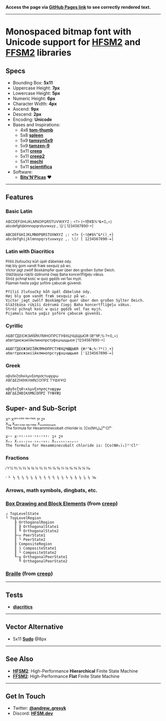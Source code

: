 **Access the page via [GitHub Pages link](https://font.hfsm.dev) to see correctly rendered text.**

---

# Monospaced bitmap font with Unicode support for **[HFSM2](https://hfsm.dev)** and **[FFSM2](https://flat.hfsm.dev)** libraries

## Specs

- Bounding Box: **5x11**
- Uppercase Height: **7px**
- Lowercase Height: **5px**
- Numeric Height: **6px**
- Character Width: **4px**
- Ascend: **9px**
- Descend: **2px**
- Encoding: **Unicode**
- Bases and Inspirations:
    - 4x6 **[tom-thumb](https://robey.lag.net/2010/01/23/tiny-monospace-font.html)**
    - 5x8 **[spleen](https://github.com/fcambus/spleen)**
    - 5x9 **[tamsyn5x9](http://www.fial.com/~scott/tamsyn-font/)**
    - 5x9 **[tamzen-9](https://github.com/sunaku/tamzen-font#tamzen-9)**
    - 5x11 **[creep](https://github.com/romeovs/creep)**
    - 5x11 **[creep2](https://github.com/raymond-w-ko/creep2)**
    - 5x11 **[mochi](https://addy-dclxvi.github.io/post/bitmap-fonts/#mochi)**
    - 5x11 **[scientifica](https://github.com/nerdypepper/scientifica)**
- Software:
    - **[Bits'N'Picas](https://github.com/kreativekorp/bitsnpicas)** ❤

---
## Features

### Basic Latin
<sub>ABCDEFGHIJKLMNOPQRSTUVWXYZ ;: <?> {~!@#$%^&*()_+}</sub><br>
<sub>abcdefghijklmnopqrstuvwxyz ,. \\|/ [ 1234567890-=]</sub>
```
ABCDEFGHIJKLMNOPQRSTUVWXYZ ;: <?> {~!@#$%^&*()_+}
abcdefghijklmnopqrstuvwxyz ,. \|/ [ 1234567890-=]
```

### Latin with Diacritics
<sub>Příliš žluťoučký kůň úpěl ďábelské ódy.</sub><br>
<sub>Høj bly gom vandt fræk sexquiz på wc.</sub><br>
<sub>Victor jagt zwölf Boxkämpfer quer über den großen Sylter Deich.</sub><br>
<sub>Glāžšķūņa rūķīši dzērumā čiepj Baha koncertflīģeļu vākus.</sub><br>
<sub>Stróż pchnął kość w quiz gędźb vel fax myjń.</sub><br>
<sub>Pijamalı hasta yağız şoföre çabucak güvendi.</sub>
```
Příliš žluťoučký kůň úpěl ďábelské ódy.
Høj bly gom vandt fræk sexquiz på wc.
Victor jagt zwölf Boxkämpfer quer über den großen Sylter Deich.
Glāžšķūņa rūķīši dzērumā čiepj Baha koncertflīģeļu vākus.
Stróż pchnął kość w quiz gędźb vel fax myjń.
Pijamalı hasta yağız şoföre çabucak güvendi.
```

### Cyrillic
<sub>АБВГҐДЕЄЖЗИІЇЙКЛМНОПРСТУФХЦЧШЩЬЮЯ {₴!"№;%:?*()_+}</sub><br>
<sub>абвгґдеєжзиіїйклмнопрстуфхцчшщьюя ['1234567890-=]</sub>
```
АБВГҐДЕЄЖЗИІЇЙКЛМНОПРСТУФХЦЧШЩЬЮЯ {₴!"№;%:?*()_+}
абвгґдеєжзиіїйклмнопрстуфхцчшщьюя ['1234567890-=]
```

### Greek
<sub>αβγδεζηθικλμνξοπρσςτυφχψω</sub><br>
<sub>ΑΒΓΔΕΖΗΘΙΚΛΜΝΞΟΠΡΣ ΤΥΦΧΨΩ</sub>
```
αβγδεζηθικλμνξοπρσςτυφχψω
ΑΒΓΔΕΖΗΘΙΚΛΜΝΞΟΠΡΣ ΤΥΦΧΨΩ
```

## Super- and Sub-Script
<sub>Xⁱⁿ X⁽⁰¹⁺²³⁴⁻⁵⁶⁼⁷⁸⁹⁾ 1º 2ª</sub><br>
<sub>Xₑₔ X₍₀₁₊₂₃₄₋₅₆₌₇₈₉₎ Xₐₒₓₕₖₗₘₙₚₛₜ</sub><br>
<sub>The formula for Hexamminecobalt chloride is: [Co(NH₃)₆]³⁺Cl³⁻</sub>
```
Xⁱⁿ X⁽⁰¹⁺²³⁴⁻⁵⁶⁼⁷⁸⁹⁾ 1º 2ª
Xₑₔ X₍₀₁₊₂₃₄₋₅₆₌₇₈₉₎ Xₐₒₓₕₖₗₘₙₚₛₜ
The formula for Hexamminecobalt chloride is: [Co(NH₃)₆]³⁺Cl³⁻
```

### Fractions
<sub>⁄ ⅟ ½ ↉ ⅓ ⅔ ¼ ¾ ⅕ ⅖ ⅗ ⅘ ⅙ ⅚ ⅐ ⅛ ⅜ ⅝ ⅞ ⅑ ⅒</sub>
```
⁄ ⅟ ½ ↉ ⅓ ⅔ ¼ ¾ ⅕ ⅖ ⅗ ⅘ ⅙ ⅚ ⅐ ⅛ ⅜ ⅝ ⅞ ⅑ ⅒
```

### Arrows, math symbols, dingbats, etc.

### **[Box Drawing and Block Elements](https://github.com/romeovs/creep#box-drawing)** (from **[creep](https://github.com/romeovs/creep)**)
```
┌ TopLevelState
└ TopLevelRegion
    ╟ OrthogonalRegion
    ║ ╟ OrthogonalState1
    ║ ╙ OrthogonalState2
    ╟─┬ PeerState1
    ║ └ PeerState2
    ╟ CompositeRegion
    ║ ├ CompositeState1
    ║ └ CompositeState2
    ╙─╥ OrthogonalPeerState1
      ╙ OrthogonalPeerState2
```

### **[Braille](https://github.com/romeovs/creep#braille-and-drawille)** (from **[creep](https://github.com/romeovs/creep)**)

---
## Tests

- **[diacritics](tests/diacritics.md)**

---
## Vector Alternative

- 5x11 **[Sudo](https://www.kutilek.de/sudo-font/)** @8px

---
## See Also

- **[HFSM2](https://hfsm.dev)**: High-Performance **Hierarchical** Finite State Machine
- **[FFSM2](https://flat.hfsm.dev)**: High-Performance **Flat** Finite State Machine

---
## Get In Touch

- Twitter: **[@andrew_gresyk](https://www.twitter.com/andrew_gresyk)**
- Discord: **[HFSM.dev](https://discord.gg/v4t3tzh)**

